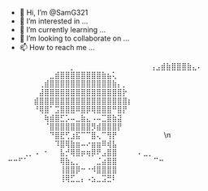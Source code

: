 - 👋 Hi, I’m @SamG321
- 👀 I’m interested in ...
- 🌱 I’m currently learning ...
- 💞️ I’m looking to collaborate on ...
- 📫 How to reach me ...

<!---
SamG321/SamG321 is a ✨ special ✨ repository because its `README.md` (this file) appears on your GitHub profile.
You can click the Preview link to take a look at your changes.
--->










⠀⠀⠀⠀⠀⠀⠀⠀⠀⠀⠀⠀⡀⠀⠀⠀⠀⠀
⠀⠀⠀⠀⠀⠀⠀⠀⠀⢠⣠⣾⣷⣿⣿⣿⣷⣄⠄⠀⠀⠀⠀⠀⠀⠀⠀
⠀⠀⠀⠀⠀⠀⠀⠀⣀⣾⣿⣿⣿⣿⣿⣿⣿⣿⣷⣦⢅⠀⠀⠀⠀⠀⠀⠀⠀⠀
⠀⠀⠀⠀⠀⠀⢀⣾⣿⣿⣿⣿⣿⣿⣿⣿⣿⣿⣿⣿⣷⡄⡀⠀⠀⠀⠀⠀⠀⠀
⠀⠀⠀⠀⠀⠀⣼⣿⣿⣿⣿⣿⣿⣿⣿⣿⣿⣿⣿⣿⣿⣿⡗⠀⠀⠀⠀⠀⠀⠀
⠀⠀⠀⠀⠀⣾⣿⣿⣿⣿⣿⣿⣿⣿⣿⣿⣿⣿⣿⣿⣿⣿⣿⡆⠀⠀⠀⠀⠀⠀
⠀⠀⠀⠀⠀⠘⢿⣿⠁⣩⣿⣿⣿⠿⣿⡿⢿⣿⣿⣿⠛⣿⡟⠀⠀⠀⠀⠀⠀⠀
⠀⠀⠀⠀⠀⠀⠀⢷⣾⣿⣋⡡⠤⣀⣷⣄⠠⠤⣉⣿⣷⣽⠀⠀⠀⠀⠀⠀⠀⠀
⠀⠀⠀⠀⠀⠀⠀⠈⣿⣿⣿⣿⣿⣿⣿⣿⡻⣾⣿⣿⣿⡟⠀⠀⠀⠀⠀⠀⠀⠀
⠀⠀⠀⠀⠀⠀⠀⠀⠙⣿⣟⢋⣰⣯⠉⠉⣿⢄⠉⢻⡟⠀⠀⠀⠀⠀⠀⠀⠀⠀\n
⠀⠀⠀⠀⠀⠀⠀⠀⠀⠹⣿⢿⣷⣶⠤⠔⣶⣶⠿⢾⣧⠀⠀⠀⠀⠀⠀⠀⠀⠀
⠀⠀⠀⢀⡀⠠⠀⠂⠀⠀⣧⡚⢿⣿⡶⢶⡿⠟⣠⣿⣿⠀⠀⠀⠀⠄⣀⡀⠀⠀
⠒⠒⠋⠁⠀⠀⠀⠀⠀⠀⢿⣷⣄⡀⠀⠀⠀⣈⣴⣿⣿⠀⠀⠀⠀⠀⠀⠀⠉⠒
⠀⠀⠀⠀⠀⠀⠀⠀⠀⠀⢸⣿⣿⡿⠒⠐⠺⣿⣿⣿⣿⠀⠀⠀⠀⠀⠀⠀⠀⠀
⠀⠀⠀⠀⠀⠀⠀⠀⠀⠀⢸⢿⣋⣀⡄⠠⣢⣀⣩⣛⠇⠀⠀⠀⠀⠀⠀⠀⠀⠀
